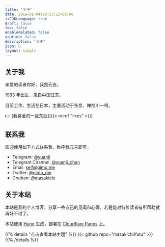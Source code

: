 ```yaml
---
title: "关于"
date: 2019-01-04T23:53:13+09:00
isCJKLanguage: true
draft: false
toc: false
enableRelated: false
caution: false
description: "关于"
icon: 🙏
layout: single
---
```


## 关于我

亲爱的读者你好，我是元吉。

1993 年出生，来自中国江苏。

目前工作、生活在日本，主要活动于东京、神奈川一带。

👉 [我喜爱的一些东西]({{< relref "likes" >}})

## 联系我

欢迎使用如下方式联系我，称呼我元吉即可。

- Telegram: [@yuanji](https://t.me/yuanji)
- Telegram Channel: [@yuanji_chan](https://t.me/yuanji_chan)
- Email: [self@gimo.me](mailto:self@gimo.me?subject=关于...&body=你好，元吉)
- Twitter: [@gimo_me](https://twitter.com/intent/follow?screen_name=gimo_me)
- Douban: [@masakichi](https://www.douban.com/people/masakichi)

## 关于本站

本站是我的个人博客，分享一些自己的见闻和心得。若是能对各位读者有所帮助就再好不过了。

本站使用 [Hugo](https://gohugo.io/) 生成，部署在 [Cloudflare Pages](https://pages.cloudflare.com/) 上。

{{% details "点击查看本站主题" %}}
{{< github repo="masakichi/futu" >}}
{{% /details %}}
